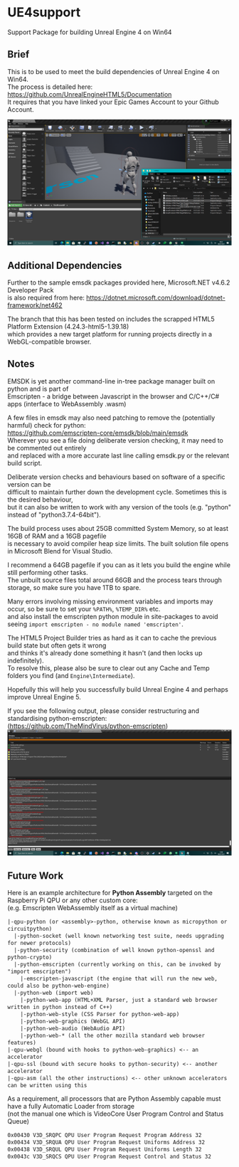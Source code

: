 # UE4support
Support Package for building Unreal Engine 4 on Win64

## Brief
This is to be used to meet the build dependencies of Unreal Engine 4 on Win64. \
The process is detailed here: https://github.com/UnrealEngineHTML5/Documentation \
It requires that you have linked your Epic Games Account to your Github Account.

![UE4-HTML5](https://github.com/TheMindVirus/UE4support/blob/main/UE4-HTML5.png)

## Additional Dependencies
Further to the sample emsdk packages provided here, Microsoft.NET v4.6.2 Developer Pack \
is also required from here: https://dotnet.microsoft.com/download/dotnet-framework/net462

The branch that this has been tested on includes the scrapped HTML5 Platform Extension (4.24.3-html5-1.39.18) \
which provides a new target platform for running projects directly in a WebGL-compatible browser.

## Notes
EMSDK is yet another command-line in-tree package manager built on python and is part of \
Emscripten - a bridge between Javascript in the browser and C/C++/C# apps (interface to WebAssembly .wasm)

A few files in emsdk may also need patching to remove the (potentially harmful) check for python: \
https://github.com/emscripten-core/emsdk/blob/main/emsdk \
Wherever you see a file doing deliberate version checking, it may need to be commented out entirely \
and replaced with a more accurate last line calling emsdk.py or the relevant build script.

Deliberate version checks and behaviours based on software of a specific version can be \
difficult to maintain further down the development cycle. Sometimes this is the desired behaviour, \
but it can also be written to work with any version of the tools (e.g. "python" instead of "python3.7.4-64bit").

The build process uses about 25GB committed System Memory, so at least 16GB of RAM and a 16GB pagefile \
is necessary to avoid compiler heap size limits. The built solution file opens in Microsoft Blend for Visual Studio.

I recommend a 64GB pagefile if you can as it lets you build the engine while still performing other tasks. \
The unbuilt source files total around 66GB and the process tears through storage, so make sure you have 1TB to spare.

Many errors involving missing environment variables and imports may occur, so be sure to set your `%PATH%`, `%TEMP_DIR%` etc. \
and also install the emscripten python module in site-packages to avoid seeing `import emscripten - no module named 'emscripten'`.

The HTML5 Project Builder tries as hard as it can to cache the previous build state but often gets it wrong \
and thinks it's already done something it hasn't (and then locks up indefinitely). \
To resolve this, please also be sure to clear out any Cache and Temp folders you find (and `Engine\Intermediate`).

Hopefully this will help you successfully build Unreal Engine 4 and perhaps improve Unreal Engine 5.

If you see the following output, please consider restructuring and standardising python-emscripten: \
(https://github.com/TheMindVirus/python-emscripten)
![UE4-Emscripten](https://github.com/TheMindVirus/UE4support/blob/main/UE4-Emscripten.png)

## Future Work
Here is an example architecture for **Python Assembly** targeted on the Raspberry Pi QPU or any other custom core: \
(e.g. Emscripten WebAssembly itself as a virtual machine)
```
|-qpu-python (or <assembly>-python, otherwise known as micropython or circuitpython)
  |-python-socket (well known networking test suite, needs upgrading for newer protocols)
  |-python-security (combination of well known python-openssl and python-crypto)
  |-python-emscripten (currently working on this, can be invoked by "import emscripten")
    |-emscripten-javascript (the engine that will run the new web, could also be python-web-engine)
  |-python-web (import web)
    |-python-web-app (HTML+XML Parser, just a standard web browser written in python instead of C++)
    |-python-web-style (CSS Parser for python-web-app)
    |-python-web-graphics (WebGL API)
    |-python-web-audio (WebAudio API)
    |-python-web-* (all the other mozilla standard web browser features)
|-qpu-webgl (bound with hooks to python-web-graphics) <-- an accelerator
|-qpu-ssl (bound with secure hooks to python-security) <-- another accelerator
|-qpu-asm (all the other instructions) <-- other unknown accelerators can be written using this
```
As a requirement, all processors that are Python Assembly capable must have a fully Automatic Loader from storage \
(not the manual one which is VideoCore User Program Control and Status Queue)
```
0x00430 V3D_SRQPC QPU User Program Request Program Address 32 
0x00434 V3D_SRQUA QPU User Program Request Uniforms Address 32 
0x00438 V3D_SRQUL QPU User Program Request Uniforms Length 32 
0x0043c V3D_SRQCS QPU User Program Request Control and Status 32
```

